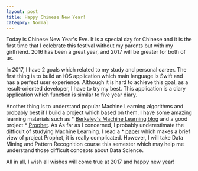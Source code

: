 ```yaml
---
layout: post
title: Happy Chinese New Year!
category: Normal
---
```


Today is Chinese New Year's Eve. It is a special day for Chinese and it is the first time that I celebrate this festival without my parents but with my girlfriend. 2016 has been a great year, and 2017 will be greater for both of us.

In 2017, I have 2 goals which related to my study and personal career. The first thing is to build an iOS application which main language is Swift and has a perfect user experience. Although it is hard to achieve this goal, as a result-oriented developer, I have to try my best. This application is a diary application which function is similar to five year diary.

Another thing is to understand popular Machine Learning algorithms and probably best if I build a project which based on them. I have some amazing learning materials such as * [Berkeley's Machine Learning blog](http://ml.berkeley.edu/blog/) and a good project * [Prophet](http://groups.csail.mit.edu/pac/patchgen/). As As far as I concerned, I probably underestimate the difficult of studying Machine Learning. I read a * [paper](http://groups.csail.mit.edu/pac/patchgen/papers/kali-issta2015.pdf) which makes a brief view of project Prophet, it is really complicated. However, I will take Data Mining and Pattern Recognition course this semester which may help me understand those difficult concepts about Data Science.

All in all, I wish all wishes will come true at 2017 and happy new year!
